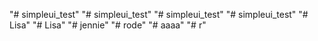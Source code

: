 "# simpleui_test" 
"# simpleui_test" 
"# simpleui_test" 
"# simpleui_test" 
"# Lisa" 
"# Lisa" 
"# jennie" 
"# rode" 
"# aaaa" 
"# r" 

